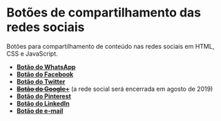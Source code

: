 # Botões de compartilhamento das redes sociais
Botões para compartilhamento de conteúdo nas redes sociais em HTML, CSS e JavaScript.
* [**Botão do WhatsApp**](/WhatsApp)
* [**Botão do Facebook**](/Facebook)
* [**Botão do Twitter**](/Twitter)
* [~~**Botão do Google+**~~](/Google%20Plus) (a rede social será encerrada em agosto de 2019)
* [**Botão do Pinterest**](/Pinterest)
* [**Botão do LinkedIn**](/LinkedIn)
* [**Botão de e-mail**](/Email)
